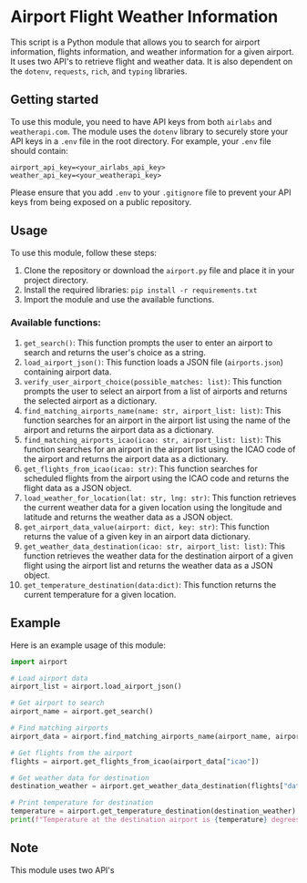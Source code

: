 # Airport Flight Weather Information

This script is a Python module that allows you to search for airport information, flights information, and weather information for a given airport. It uses two API's to retrieve flight and weather data. It is also dependent on the `dotenv`, `requests`, `rich`, and `typing` libraries.

## Getting started

To use this module, you need to have API keys from both `airlabs` and `weatherapi.com`. The module uses the `dotenv` library to securely store your API keys in a `.env` file in the root directory. For example, your `.env` file should contain:

```
airport_api_key=<your_airlabs_api_key>
weather_api_key=<your_weatherapi_key>
```

Please ensure that you add `.env` to your `.gitignore` file to prevent your API keys from being exposed on a public repository.

## Usage

To use this module, follow these steps:

1. Clone the repository or download the `airport.py` file and place it in your project directory.
2. Install the required libraries: `pip install -r requirements.txt`
3. Import the module and use the available functions.

### Available functions:

1. `get_search()`: This function prompts the user to enter an airport to search and returns the user's choice as a string.
2. `load_airport_json()`: This function loads a JSON file (`airports.json`) containing airport data.
3. `verify_user_airport_choice(possible_matches: list)`: This function prompts the user to select an airport from a list of airports and returns the selected airport as a dictionary.
4. `find_matching_airports_name(name: str, airport_list: list)`: This function searches for an airport in the airport list using the name of the airport and returns the airport data as a dictionary.
5. `find_matching_airports_icao(icao: str, airport_list: list)`: This function searches for an airport in the airport list using the ICAO code of the airport and returns the airport data as a dictionary.
6. `get_flights_from_icao(icao: str)`: This function searches for scheduled flights from the airport using the ICAO code and returns the flight data as a JSON object.
7. `load_weather_for_location(lat: str, lng: str)`: This function retrieves the current weather data for a given location using the longitude and latitude and returns the weather data as a JSON object.
8. `get_airport_data_value(airport: dict, key: str)`: This function returns the value of a given key in an airport data dictionary.
9. `get_weather_data_destination(icao: str, airport_list: list)`: This function retrieves the weather data for the destination airport of a given flight using the airport list and returns the weather data as a JSON object.
10. `get_temperature_destination(data:dict)`: This function returns the current temperature for a given location.

## Example

Here is an example usage of this module:

```python
import airport

# Load airport data
airport_list = airport.load_airport_json()

# Get airport to search
airport_name = airport.get_search()

# Find matching airports
airport_data = airport.find_matching_airports_name(airport_name, airport_list)

# Get flights from the airport
flights = airport.get_flights_from_icao(airport_data["icao"])

# Get weather data for destination
destination_weather = airport.get_weather_data_destination(flights["data"][0]["flight"]["arrival"]["icao"], airport_list)

# Print temperature for destination
temperature = airport.get_temperature_destination(destination_weather)
print(f"Temperature at the destination airport is {temperature} degrees Celsius")
```

## Note

This module uses two API's

